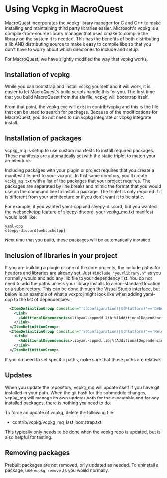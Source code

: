 # Using Vcpkg in MacroQuest

MacroQuest incorporates the vcpkg library manager for C and C++ to make installing and maintaining third party libraries easier.
Microsoft's vcpkg is a compile-from-source library manager that uses cmake to compile the library on the system it is needed.
This has the benefits of both distributing a lib AND distributing source to make it easy to compile libs so that you don't have
to worry about which directories to include and setup.

For MacroQuest, we have slightly modified the way that vcpkg works.

## Installation of vcpkg

While you can bootstrap and install vcpkg yourself and it will work, it is easier to let MacroQuest's build scripts handle this
for you. The first time that you build MacroQuest from the sln file, vcpkg will bootstrap itself.

From that point, the vcpkg.exe will exist in contrib/vcpkg and this is the file that can be used to search for packages.
Because of the modifications for MacroQuest, you do not need to run vcpkg integrate or vcpkg integrate install.

## Installation of packages

vcpkg_mq is setup to use custom manifests to install required packages. These manifests are automatically set with the static triplet to match your architecture.

Including packages with your plugin or project requires that you create a manifest file next to your vcxproj. In that same directory,
you'll create `vcpkg_mq.txt` with a list of the packages that your project requires. The packages are separated by line breaks and
mimic the format that you would use on the command line to install a package. The triplet is only required if it is different from
your architecture or if you don't want it to be static.

For example, if you wanted yaml-cpp and sleepy-discord, but you wanted the websocketpp feature of sleepy-discord, your vcpkg_mq.txt
manifest would look like:

```txt title="vcpkg_mq.txt"
yaml-cpp
sleepy-discord[websocketpp]
```

Next time that you build, these packages will be automatically installed.

## Inclusion of libraries in your project

If you are building a plugin or one of the core projects, the include paths for headers and libraries are already set.
Just `#include "yourlibrary.h"` as you normally would and add any .lib file to your dependency list. You do not need
to add the paths unless your library installs to a non-standard location or a subdirectory. This can be done through
the Visual Studio interface, but below is an example of what a vcxproj might look like when adding yaml-cpp to the list of dependencies:

```xml
  <ItemDefinitionGroup Condition="'$(Configuration)|$(Platform)'=='Debug|Win32'">
    <Link>
      <AdditionalDependencies>libyaml-cppmdd.lib;%(AdditionalDependencies)</AdditionalDependencies>
    </Link>
  </ItemDefinitionGroup>
  <ItemDefinitionGroup Condition="'$(Configuration)|$(Platform)'=='Release|Win32'">
    <Link>
      <AdditionalDependencies>libyaml-cppmd.lib;%(AdditionalDependencies)</AdditionalDependencies>
    </Link>
  </ItemDefinitionGroup>
```

If you do need to set specific paths, make sure that those paths are relative.


## Updates

When you update the repository, vcpkg_mq will update itself if you have git installed in your path. When the git hash
for the submodule changes, vcpkg_mq will manage its own updates both for the executable and for any installed packages,
there is nothing you need to do.

To force an update of vcpkg, delete the following file:

- contrib/vcpkg/vcpkg_mq_last_bootstrap.txt

This typically only needs to be done when the vcpkg repo is updated, but is also helpful for testing.


## Removing packages

Prebuilt packages are not removed, only updated as needed. To uninstall a package, use `vcpkg remove` as you would normally.
